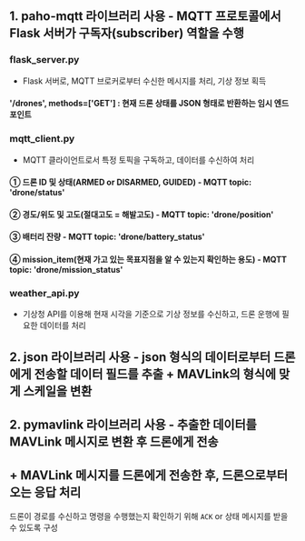 ## 1. paho-mqtt 라이브러리 사용 - MQTT 프로토콜에서 Flask 서버가 구독자(subscriber) 역할을 수행

### flask_server.py
- Flask 서버로, MQTT 브로커로부터 수신한 메시지를 처리, 기상 정보 획득

#### '/drones', methods=['GET'] : 현재 드론 상태를 JSON 형태로 반환하는 임시 엔드포인트

### mqtt_client.py
- MQTT 클라이언트로서 특정 토픽을 구독하고, 데이터를 수신하여 처리

#### ① 드론 ID 및 상태(ARMED or DISARMED, GUIDED) - MQTT topic: 'drone/status'
#### ② 경도/위도 및 고도(절대고도 = 해발고도) - MQTT topic: 'drone/position'
#### ③ 배터리 잔량 - MQTT topic: 'drone/battery_status'
#### ④ mission_item(현재 가고 있는 목표지점을 알 수 있는지 확인하는 용도) - MQTT topic: 'drone/mission_status'
 
### weather_api.py
- 기상청 API를 이용해 현재 시각을 기준으로 기상 정보를 수신하고, 드론 운행에 필요한 데이터를 처리


## 2. json 라이브러리 사용 - json 형식의 데이터로부터 드론에게 전송할 데이터 필드를 추출 + MAVLink의 형식에 맞게 스케일을 변환

## 2. pymavlink 라이브러리 사용 - 추출한 데이터를 MAVLink 메시지로 변환 후 드론에게 전송

## + MAVLink 메시지를 드론에게 전송한 후, 드론으로부터 오는 응답 처리
드론이 경로를 수신하고 명령을 수행했는지 확인하기 위해 `ACK` or 상태 메시지를 받을 수 있도록 구성
